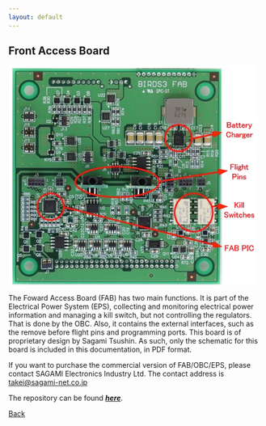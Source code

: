 ```yaml
---
layout: default
---
```


## Front Access Board

![Foward Access Board PCB](./images/FAB-Board.png)

The Foward Access Board (FAB) has two main functions. It is part of the Electrical Power System (EPS), collecting and monitoring electrical power information and managing a kill switch, but not controlling the regulators. That is done by the OBC. Also, it contains the external interfaces, such as the remove before flight pins and programming ports. This board is of proprietary design by Sagami Tsushin. As such, only the schematic for this board is included in this documentation, in PDF format.

If you want to purchase the commercial version of FAB/OBC/EPS, please contact SAGAMI Electronics Industry Ltd.
The contact address is takei@sagami-net.co.jp

The repository can be found [***here***](https://github.com/BIRDSOpenSource/BIRDS3-FAB).

[Back](./)
